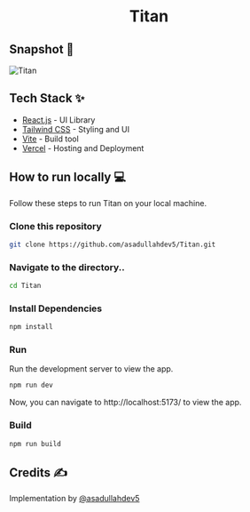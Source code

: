 <div align="center">
	<h1> Titan </h1>
</div>

## Snapshot 📸

![Titan](https://github.com/user-attachments/assets/2abb15aa-b943-4f65-8200-15f6ab0b07db)

## Tech Stack ✨

- [React.js](https://reactjs.org/) - UI Library
- [Tailwind CSS](https://tailwindcss.com/) - Styling and UI
- [Vite](https://vitejs.dev/) - Build tool
- [Vercel](https://vercel.com/) - Hosting and Deployment

## How to run locally 💻

Follow these steps to run Titan on your local machine.

### Clone this repository

```bash
git clone https://github.com/asadullahdev5/Titan.git
```

### Navigate to the directory..

```bash
cd Titan
```

### Install Dependencies

```bash
npm install
```

### Run

Run the development server to view the app.

```bash
npm run dev
```

Now, you can navigate to http://localhost:5173/ to view the app.

### Build

```bash
npm run build
```

## Credits ✍

Implementation by [@asadullahdev5](https://github.com/asadullahdev5)

